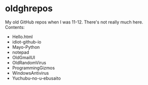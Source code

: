 # oldghrepos
My old GitHub repos when I was 11-12.
There's not really much here.
Contents:
- Hello.html
- idiot-github-io
- Mayo-Python
- notepad
- OldGmailUI
- OldRandomVirus
- ProgrammingGizmos
- WindowsAntivirus
- Yuchubu-no-u-ebusaito
